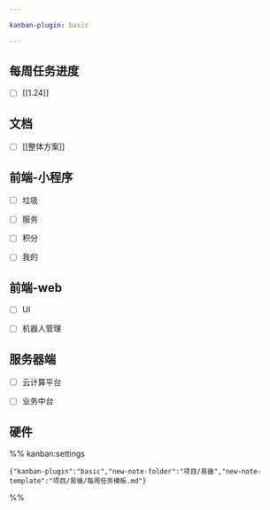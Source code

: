```yaml
---

kanban-plugin: basic

---
```


## 每周任务进度

- [ ] [[1.24]]


## 文档

- [ ] [[整体方案]]


## 前端-小程序

- [ ] 垃圾
- [ ] 服务
- [ ] 积分
- [ ] 我的


## 前端-web

- [ ] UI
- [ ] 机器人管理


## 服务器端

- [ ] 云计算平台
- [ ] 业务中台


## 硬件





%% kanban:settings
```
{"kanban-plugin":"basic","new-note-folder":"项目/易循","new-note-template":"项目/易循/每周任务模板.md"}
```
%%